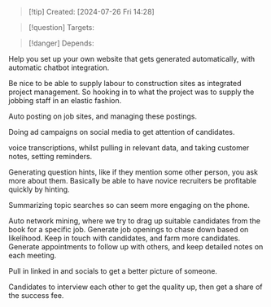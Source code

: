 
>[!tip] Created: [2024-07-26 Fri 14:28]

>[!question] Targets: 

>[!danger] Depends: 

Help you set up your own website that gets generated automatically, with automatic chatbot integration.

Be nice to be able to supply labour to construction sites as integrated project management.
So hooking in to what the project was to supply the jobbing staff in an elastic fashion.

Auto posting on job sites, and managing these postings.

Doing ad campaigns on social media to get attention of candidates.

voice transcriptions, whilst pulling in relevant data, and taking customer notes, setting reminders.

Generating question hints, like if they mention some other person, you ask more about them.
Basically be able to have novice recruiters be profitable quickly by hinting.

Summarizing topic searches so can seem more engaging on the phone.

Auto network mining, where we try to drag up suitable candidates from the book for a specific job.
Generate job openings to chase down based on likelihood.
Keep in touch with candidates, and farm more candidates.  Generate appointments to follow up with others, and keep detailed notes on each meeting.

Pull in linked in and socials to get a better picture of someone.

Candidates to interview each other to get the quality up, then get a share of the success fee.